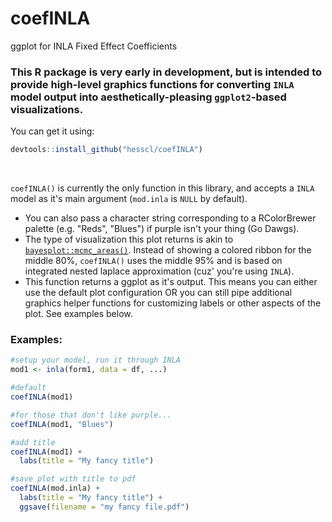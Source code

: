 # coefINLA
ggplot for INLA Fixed Effect Coefficients

### This R package is very early in development, but is intended to provide high-level graphics functions for converting `INLA` model output into aesthetically-pleasing `ggplot2`-based visualizations.

You can get it using:
```r
devtools::install_github("hesscl/coefINLA")
```
 <br>
 
 `coefINLA()` is currently the only function in this library, and accepts a `INLA` model as it's main argument (`mod.inla` is `NULL` by default). 
  - You can also pass a character string corresponding to a RColorBrewer palette (e.g. "Reds", "Blues") if purple isn't your thing (Go Dawgs).
  - The type of visualization this plot returns is akin to [`bayesplot::mcmc_areas()`](https://github.com/stan-dev/bayesplot#examples). Instead of showing a colored ribbon for the middle 80%, `coefINLA()` uses the middle 95% and is based on integrated nested laplace approximation (cuz' you're using `INLA`).
  - This function returns a ggplot as it's output. This means you can either use the default plot configuration OR you can still pipe additional graphics helper functions for customizing labels or other aspects of the plot. See examples below.
  
### Examples:
  
```r
#setup your model, run it through INLA
mod1 <- inla(form1, data = df, ...)

#default
coefINLA(mod1)

#for those that don't like purple...
coefINLA(mod1, "Blues")

#add title
coefINLA(mod1) +
  labs(title = "My fancy title")

#save plot with title to pdf
coefINLA(mod.inla) + 
  labs(title = "My fancy title") +
  ggsave(filename = "my fancy file.pdf")


  ```
